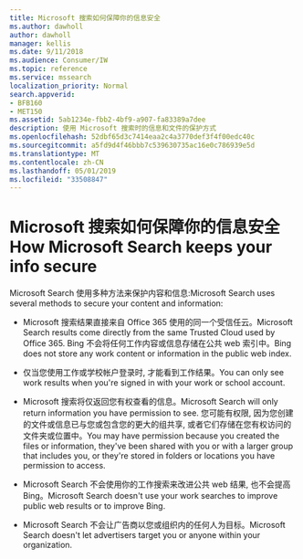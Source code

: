 ```yaml
---
title: Microsoft 搜索如何保障你的信息安全
ms.author: dawholl
author: dawholl
manager: kellis
ms.date: 9/11/2018
ms.audience: Consumer/IW
ms.topic: reference
ms.service: mssearch
localization_priority: Normal
search.appverid:
- BFB160
- MET150
ms.assetid: 5ab1234e-fbb2-4bf9-a907-fa83389a7dee
description: 使用 Microsoft 搜索时的信息和文件的保护方式
ms.openlocfilehash: 52dbf65d3c7414eaa2c4a3770def3f4f00edc40c
ms.sourcegitcommit: a5fd9d4f46bbb7c539630735ac16e0c786939e5d
ms.translationtype: MT
ms.contentlocale: zh-CN
ms.lasthandoff: 05/01/2019
ms.locfileid: "33508847"
---
```

# <a name="how-microsoft-search-keeps-your-info-secure"></a><span data-ttu-id="658bc-103">Microsoft 搜索如何保障你的信息安全</span><span class="sxs-lookup"><span data-stu-id="658bc-103">How Microsoft Search keeps your info secure</span></span>

<span data-ttu-id="658bc-104">Microsoft Search 使用多种方法来保护内容和信息:</span><span class="sxs-lookup"><span data-stu-id="658bc-104">Microsoft Search uses several methods to secure your content and information:</span></span>
  
- <span data-ttu-id="658bc-105">Microsoft 搜索结果直接来自 Office 365 使用的同一个受信任云。</span><span class="sxs-lookup"><span data-stu-id="658bc-105">Microsoft Search results come directly from the same Trusted Cloud used by Office 365.</span></span> <span data-ttu-id="658bc-106">Bing 不会将任何工作内容或信息存储在公共 web 索引中。</span><span class="sxs-lookup"><span data-stu-id="658bc-106">Bing does not store any work content or information in the public web index.</span></span>
    
- <span data-ttu-id="658bc-107">仅当您使用工作或学校帐户登录时, 才能看到工作结果。</span><span class="sxs-lookup"><span data-stu-id="658bc-107">You can only see work results when you're signed in with your work or school account.</span></span>
    
- <span data-ttu-id="658bc-108">Microsoft 搜索将仅返回您有权查看的信息。</span><span class="sxs-lookup"><span data-stu-id="658bc-108">Microsoft Search will only return information you have permission to see.</span></span> <span data-ttu-id="658bc-109">您可能有权限, 因为您创建的文件或信息已与您或包含您的更大的组共享, 或者它们存储在您有权访问的文件夹或位置中。</span><span class="sxs-lookup"><span data-stu-id="658bc-109">You may have permission because you created the files or information, they've been shared with you or with a larger group that includes you, or they're stored in folders or locations you have permission to access.</span></span>
    
- <span data-ttu-id="658bc-110">Microsoft Search 不会使用你的工作搜索来改进公共 web 结果, 也不会提高 Bing。</span><span class="sxs-lookup"><span data-stu-id="658bc-110">Microsoft Search doesn't use your work searches to improve public web results or to improve Bing.</span></span>
    
- <span data-ttu-id="658bc-111">Microsoft Search 不会让广告商以您或组织内的任何人为目标。</span><span class="sxs-lookup"><span data-stu-id="658bc-111">Microsoft Search doesn't let advertisers target you or anyone within your organization.</span></span>

  

